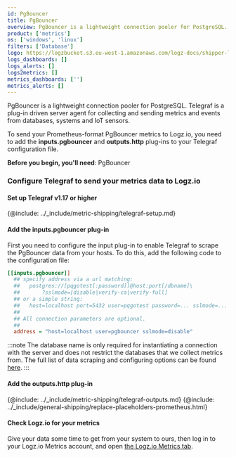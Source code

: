 ```yaml
---
id: PgBouncer
title: PgBouncer
overview: PgBouncer is a lightweight connection pooler for PostgreSQL. Telegraf is a plug-in driven server agent for collecting and sending metrics and events from databases, systems and IoT sensors.
product: ['metrics']
os: ['windows', 'linux']
filters: ['Database']
logo: https://logzbucket.s3.eu-west-1.amazonaws.com/logz-docs/shipper-logos/pgbouncer.png
logs_dashboards: []
logs_alerts: []
logs2metrics: []
metrics_dashboards: ['']
metrics_alerts: []
---
```


PgBouncer is a lightweight connection pooler for PostgreSQL. Telegraf is a plug-in driven server agent for collecting and sending metrics and events from databases, systems and IoT sensors.

To send your Prometheus-format PgBouncer metrics to Logz.io, you need to add the **inputs.pgbouncer** and **outputs.http** plug-ins to your Telegraf configuration file.

**Before you begin, you'll need**: PgBouncer

### Configure Telegraf to send your metrics data to Logz.io

 

#### Set up Telegraf v1.17 or higher

{@include: ../_include/metric-shipping/telegraf-setup.md}

  
#### Add the inputs.pgbouncer plug-in

First you need to configure the input plug-in to enable Telegraf to scrape the PgBouncer data from your hosts. To do this, add the following code to the configuration file:


``` ini
[[inputs.pgbouncer]]
  ## specify address via a url matching:
  ##   postgres://[pqgotest[:password]]@host:port[/dbname]\
  ##       ?sslmode=[disable|verify-ca|verify-full]
  ## or a simple string:
  ##   host=localhost port=5432 user=pqgotest password=... sslmode=... dbname=app_production
  ##
  ## All connection parameters are optional.
  ##
  address = "host=localhost user=pgbouncer sslmode=disable"
```


:::note
The database name is only required for instantiating a connection with the server and does not restrict the databases that we collect metrics from. The full list of data scraping and configuring options can be found [here](https://github.com/influxdata/telegraf/blob/release-1.18/plugins/inputs/pgbouncer/README.md).
:::
 

#### Add the outputs.http plug-in

{@include: ../_include/metric-shipping/telegraf-outputs.md}
{@include: ../_include/general-shipping/replace-placeholders-prometheus.html}

#### Check Logz.io for your metrics

Give your data some time to get from your system to ours, then log in to your Logz.io Metrics account, and open [the Logz.io Metrics tab](https://app.logz.io/#/dashboard/metrics/).


 
